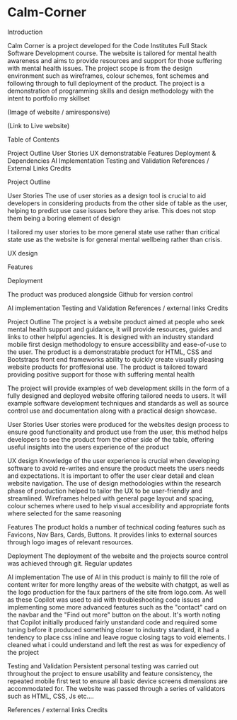 ﻿# Calm-Corner

Introduction

Calm Corner is a project developed for the Code Institutes Full Stack Software Development course. The website is tailored for mental health awareness and aims to provide resources and support for those suffering with mental health issues. The project scope is from the design environment such as wireframes, colour schemes, font schemes and following through to full deployment of the product. The project is a demonstration of programming skills and design methodology with the intent to portfolio my skillset

(Image of website / amiresponsive)

(Link to Live website)

Table of Contents

Project Outline
User Stories
UX demonstratable
Features
Deployment & Dependencies
AI Implementation
Testing and Validation
References / External Links
Credits

Project Outline

User Stories
The use of user stories as a design tool is crucial to aid developers in considering products from the other side of table as the user, helping to predict use case issues before they arise. This does not stop them being a boring element of design

I tailored my user stories to be more general state use rather than critical state use as the website is for general mental wellbeing rather than crisis.

UX design

Features

Deployment

The product was produced alongside Github for version control

AI implementation
Testing and Validation
References / external links
Credits

Project Outline
The project is a website product aimed at people who seek mental health support and guidance, it will provide resources, guides and links to other helpful agencies. It is designed with an industry standard mobile first design methodology to ensure accessibility and ease-of-use to the user. The product is a demonstratable product for HTML, CSS and Bootstraps front end frameworks ability to quickly create visually pleasing website products for proffesional use. The product is tailored toward providing positive support for those with suffering mental health

The project will provide examples of web development skills in the form of a fully designed and deployed website offering tailored needs to users. It will example software development techniques and standards as well as source control use and documentation along with a practical design showcase.

User Stories
User stories were produced for the websites design process to ensure good functionality and product use from the user, this method helps developers to see the product from the other side of the table, offering useful insights into the users experience of the product

UX design
Knowledge of the user experience is crucial when developing software to avoid re-writes and ensure the product meets the users needs and expectations. It is important to offer the user clear detail and clean website navigation. The use of design methodologies within the research phase of production helped to tailor the UX to be user-friendly and streamlined. Wireframes helped with general page layout and spacing, colour schemes where used to help visual accesibility and appropriate fonts where selected for the same reasoning

Features
The product holds a number of technical coding features such as Favicons, Nav Bars, Cards, Buttons. It provides links to external sources through logo images of relevant resources.

Deployment
The deployment of the website and the projects source control was achieved through git. Regular updates

AI implementation
The use of AI in this product is mainly to fill the role of content writer for more lengthy areas of the website with chatgpt, as well as the logo production for the faux partners of the site from logo.com. As well as these Copilot was used to aid with troubleshooting code issues and implementing some more advanced features such as the "contact" card on the navbar and the "Find out more" button on the about. It's worth noting that Copilot initially produced fairly unstandard code and required some tuning before it produced something closer to industry standard, it had a tendency to place css inline and leave rogue closing tags to void elements. I cleaned what i could understand and left the rest as was for expediency of the project

Testing and Validation
Persistent personal testing was carried out throughout the project to ensure usability and feature consistency, the repeated mobile first test to ensure all basic device screens dimensions are accommodated for. The website was passed through a series of validators such as HTML, CSS, Js etc….

References / external links
Credits
